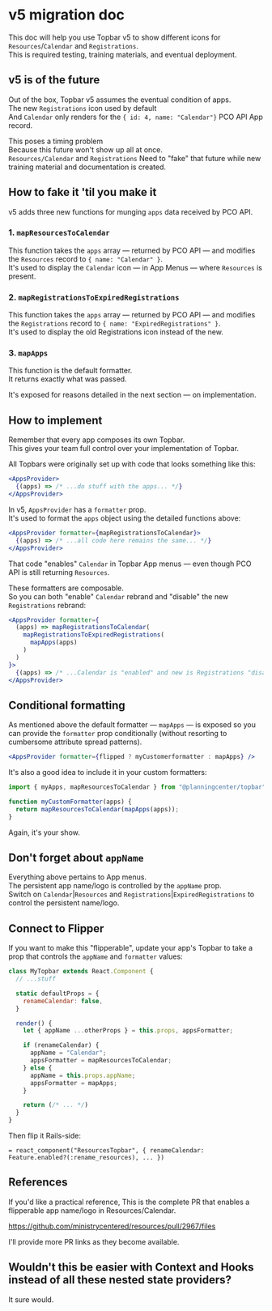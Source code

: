 # v5 migration doc

This doc will help you use Topbar v5 to show different icons for `Resources`/`Calendar` and `Registrations`.  
This is required testing, training materials, and eventual deployment.

## v5 is of the future

Out of the box, Topbar v5 assumes the eventual condition of apps.  
The new `Registrations` icon used by default  
And `Calendar` only renders for the `{ id: 4, name: "Calendar"}` PCO API App record.

This poses a timing problem  
Because this future won't show up all at once.  
`Resources/Calendar` and `Registrations`
Need to "fake" that future while new training material and documentation is created.

## How to fake it 'til you make it

v5 adds three new functions for munging `apps` data received by PCO API.

### 1. `mapResourcesToCalendar`

This function takes the `apps` array — returned by PCO API — and modifies the `Resources` record to `{ name: "Calendar" }`.  
It's used to display the `Calendar` icon — in App Menus — where `Resources` is present.

### 2. `mapRegistrationsToExpiredRegistrations`

This function takes the `apps` array — returned by PCO API — and modifies the `Registrations` record to `{ name: "ExpiredRegistrations" }`.  
It's used to display the old Registrations icon instead of the new.

### 3. `mapApps`

This function is the default formatter.  
It returns exactly what was passed.

It's exposed for reasons detailed in the next section — on implementation.

## How to implement

Remember that every app composes its own Topbar.  
This gives your team full control over your implementation of Topbar.

All Topbars were originally set up with code that looks something like this:

```jsx
<AppsProvider>
  {(apps) => /* ...do stuff with the apps... */}
</AppsProvider>
```

In v5, `AppsProvider` has a `formatter` prop.  
It's used to format the `apps` object using the detailed functions above:

```jsx
<AppsProvider formatter={mapRegistrationsToCalendar}>
  {(apps) => /* ...all code here remains the same... */}
</AppsProvider>
```

That code "enables" `Calendar` in Topbar App menus — even though PCO API is still returning `Resources`.

These formatters are composable.  
So you can both "enable" `Calendar` rebrand and "disable" the new `Registrations` rebrand:

```jsx
<AppsProvider formatter={
  (apps) => mapRegistrationsToCalendar(
    mapRegistrationsToExpiredRegistrations(
      mapApps(apps)
    )
  )
}>
  {(apps) => /* ...Calendar is "enabled" and new is Registrations "disabled"... */}
</AppsProvider>
```

## Conditional formatting

As mentioned above the default formatter — `mapApps` — is exposed so you can provide the `formatter` prop conditionally (without resorting to cumbersome attribute spread patterns).

```jsx
<AppsProvider formatter={flipped ? myCustomerformatter : mapApps} />
```

It's also a good idea to include it in your custom formatters:

```js
import { myApps, mapResourcesToCalendar } from "@planningcenter/topbar";

function myCustomFormatter(apps) {
  return mapResourcesToCalendar(mapApps(apps));
}
```

Again, it's your show.

## Don't forget about `appName`

Everything above pertains to App menus.  
The persistent app name/logo is controlled by the `appName` prop.  
Switch on `Calendar`|`Resources` and `Registrations`|`ExpiredRegistrations` to control the persistent name/logo.

## Connect to Flipper

If you want to make this "flipperable", update your app's Topbar to take a prop that controls the `appName` and `formatter` values:

```jsx
class MyTopbar extends React.Component {
  // ...stuff

  static defaultProps = {
    renameCalendar: false,
  }

  render() {
    let { appName ...otherProps } = this.props, appsFormatter;

    if (renameCalendar) {
      appName = "Calendar";
      appsFormatter = mapResourcesToCalendar;
    } else {
      appName = this.props.appName;
      appsFormatter = mapApps;
    }

    return (/* ... */)
  }
}
```

Then flip it Rails-side:

```erb
= react_component("ResourcesTopbar", { renameCalendar: Feature.enabled?(:rename_resources), ... })
```

## References

If you'd like a practical reference,
This is the complete PR that enables a flipperable app name/logo in Resources/Calendar.

https://github.com/ministrycentered/resources/pull/2967/files

I'll provide more PR links as they become available.

## Wouldn't this be easier with Context and Hooks instead of all these nested state providers?

It sure would.
